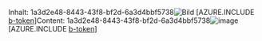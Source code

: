 <span data-ttu-id="5969f-101">Inhalt: 1a3d2e48-8443-43f8-bf2d-6a3d4bbf5738![Bild](d1cdae55-2a06-48ea-987e-f3499a3f4c29.png)
[AZURE.INCLUDE [b-token](a660eed5-1488-4ffd-948b-2ccdb3e0ca4b.md)]</span><span class="sxs-lookup"><span data-stu-id="5969f-101">Content: 1a3d2e48-8443-43f8-bf2d-6a3d4bbf5738![image](d1cdae55-2a06-48ea-987e-f3499a3f4c29.png)
[AZURE.INCLUDE [b-token](a660eed5-1488-4ffd-948b-2ccdb3e0ca4b.md)]</span></span>
